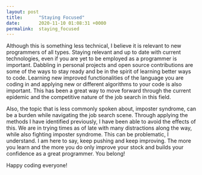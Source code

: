 ```yaml
---
layout: post
title:      "Staying Focused"
date:       2020-11-10 01:08:31 +0000
permalink:  staying_focused
---
```



Although this is something less technical, I believe it is relevant to new programmers of all types. Staying relevant and up to date with current technologies, even if you are yet to be employed as a programmer is important. Dabbling in personal projects and open source contributions are some of the ways to stay ready and be in the spirit of learning better ways to code. Learning new improved functionalities of the language you are coding in and applying new or different algorithms to your code is also important. This has been a great way to move forward through the current epidemic and the competitive nature of the job search in this field. 

Also, the topic that is less commonly spoken about, imposter syndrome, can be a burden while navigating the job search scene. Through applying the methods I have identified previously, I have been able to avoid the effects of this. We are in trying times as of late with many distractions along the way, while also fighting imposter syndrome. This can be problematic, I understand. I am here to say, keep pushing and keep improving. The more you learn and the more you do only improve your stock and builds your confidence as a great programmer. You belong!

Happy coding everyone!

